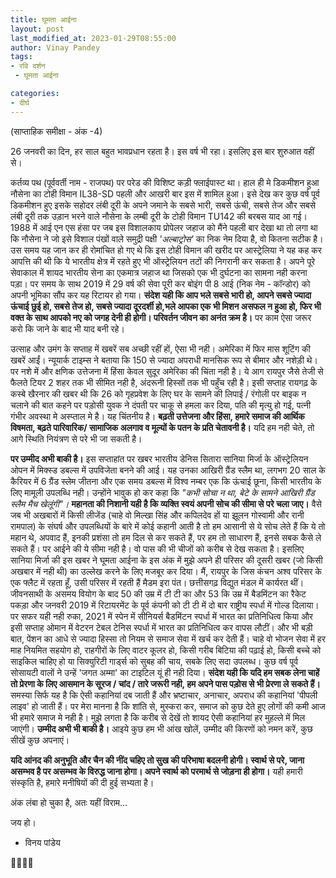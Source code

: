 ```yaml
---
title: घूमता आईना
layout: post
last_modified_at: 2023-01-29T08:55:00
author: Vinay Pandey
tags:
- रवि दर्शन
 - घूमता आईना

categories:
- दीर्घ
---
```

(साप्ताहिक समीक्षा - अंक -4)

26 जनवरी का दिन, हर साल बहुत भावप्रधान रहता है। इस वर्ष भी रहा। इसलिए इस बार शुरुआत वहीं से। 

कर्तव्य पथ (पूर्ववर्ती नाम - राजपथ) पर परेड की विशिष्ट कड़ी फ्लाईपास्ट था। हाल ही मे डिकमीशन हुआ नौसेना का टोही विमान IL38-SD  पहली और आखरी बार इस में शामिल हुआ।  इसे देख कर कुछ वर्ष पूर्व डिकमीशन हुए इसके सहोदर लंबी दूरी के अपने जमाने के सबसे भारी, सबसे ऊंची, सबसे तेज और सबसे लंबी दूरी तक उड़ान भरने वाले नौसेना के लम्बी दूरी के टोही विमान TU142  की बरबस याद आ गई। 1988 में आई एन एस हंसा पर जब इस विशालकाय प्रोपेलर जहाज को मैंने पहली बार देखा था तो लगा था कि नौसेना ने जो इसे विशाल पंखों वाले समुद्री पक्षी *'अल्बाट्रोस'* का निक नेम दिया है, वो कितना सटीक है। उस समय यह जान कर ही रोमांचित हो गए थे कि इस टोही विमान की खरीद पर आस्ट्रेलिया ने यह कह कर आपत्ति की थी कि ये भारतीय क्षेत्र में रहते हुए भी ऑस्ट्रेलियन तटों की निगरानी कर सकता है। अपने पूरे सेवाकाल में शायद भारतीय सेना का एकमात्र जहाज था जिसको एक भी दुर्घटना का सामना नही करना पड़ा। पर समय के साथ 2019 में 29 वर्ष की सेवा पूरी कर बोइंग पी 8 आई (निक नेम - कॉन्डोर) को अपनी भूमिका सौंप कर यह रिटायर हो गया। **संदेश यही कि आप भले सबसे भारी हो, आपने सबसे ज्यादा ऊंचाई छुई हो, सबसे तेज हो, सबसे ज्यादा दूरदर्शी हो,भले आपका एक भी मिशन असफल न हुआ हो, फिर भी वक्त के साथ आपको नए को जगह देनी ही होगी। परिवर्तन जीवन का अनंत क्रम है।**  पर काम ऐसा जरूर करो कि जाने के बाद भी याद बनी रहे। 

उत्साह और उमंग  के सप्ताह में खबरें सब अच्छी रहीं हों, ऐसा भी नही। अमेरिका में फिर मास शूटिंग की खबरें आईं। न्यूयार्क टाइम्स ने बताया कि 150 से ज्यादा अपराधी मानसिक रूप से बीमार और नशेड़ी थे। पर नशे में और क्षणिक उत्तेजना में हिंसा केवल सुदूर अमेरिका की चिंता नही है। ये आग रायपुर जैसे तेजी से फैलते टियर 2 शहर तक भी सीमित नही है, अंदरूनी हिस्सों तक भी पहुँच रही है। इसी सप्ताह रायगढ़ के कस्बे खैरनार की खबर थी कि 26 को गृहप्रवेश के लिए घर के सामने की लिपाई / रंगोली पर बाइक न चलाने की बात कहने पर पड़ोसी युवक ने दंपती पर चाकू से हमला कर दिया, पति की मृत्यु हो गई, पत्नी गंभीर अवस्था मे अस्प्ताल मे है। यह चिंतनीय है। **बढ़ती उत्तेजना और हिंसा, हमारे समाज की आर्थिक विषमता, बढ़ते पारिवारिक/ सामाजिक अलगाव व मूल्यों के पतन के प्रति चेतावनी है।** यदि हम नही चेते, तो आगे स्थिति नियंत्रण से परे भी जा सकती है। 

**पर उम्मीद अभी बाकी है।** इस सप्ताहांत पर खबर भारतीय डेनिस सितारा सानिया मिर्जा के ऑस्ट्रेलियन ओपन में मिक्स्ड डबल्स में उपविजेता बनने की आई। यह उनका आखिरी ग्रैंड स्लैम था, लगभग 20 साल के कैरियर में 6 ग्रैंड स्लेम जीतना और एक समय डबल्स में विश्व नम्बर एक कि ऊंचाई छूना, किसी भारतीय के लिए मामूली उपलब्धि नही। उन्होंने भावुक हो कर कहा कि *"कभी सोचा न था, बेटे के सामने आखिरी ग्रैंड स्लैम मैच खेलूंगी"।* **महानता की निशानी यही है कि व्यक्ति स्वयं अपनी सोच की सीमा से परे चला जाए।** वैसे जब भी अखबारों में किसी लीजेंड (चाहे वो मिल्खा सिंह और कपिलदेव हों या झूलन गोस्वामी और रानी रामपाल) के संघर्ष और उपलब्धियों के बारे में कोई कहानी आती है तो हम आसानी से ये सोच लेते हैं कि ये तो महान थे, अपवाद हैं, इनकी प्रशंसा तो हम दिल से कर सकते हैं, पर हम तो साधारण हैं, इनसे सबक कैसे ले सकते हैं। पर आईने की ये सीमा नही है। वो पास की भी चीजों को करीब से देख सकता है। इसलिए सानिया मिर्जा की इस खबर ने घूमता आईना के इस अंक में मुझे अपने ही परिसर की दूसरी खबर (जो किसी अखबार में नही थी) का उल्लेख करने के लिए मजबूर कर दिया। मैं, रायपुर के जिस कंचन अश्व परिसर के एक फ्लैट में रहता हूँ, उसी परिसर में रहती हैं मैडम इरा पंत। छत्तीसगढ़ विद्युत मंडल में कार्यरत थीं। जीवनसाथी के असमय वियोग के बाद 50 की उम्र में टी टी का और 53 कि उम्र में बैडमिंटन का रैकेट पकड़ा और जनवरी 2019 में रिटायरमेंट के पूर्व कंपनी को टी टी में दो बार राष्ट्रीय स्पर्धा में गोल्ड दिलाया। पर सफर यही नही रुका, 2021 में स्पेन में सीनियर्स बैडमिंटन स्पर्धा में भारत का प्रतिनिधित्व किया और इसी सप्ताह ओमान में वेटरन टेबल टेनिस स्पर्धा में भारत का प्रतिनिधित्व कर वापस लौटीं। और भी बड़ी बात, पेंशन का आधे से ज्यादा हिस्सा तो नियम से समाज सेवा में खर्च कर देती हैं। चाहे वो भोजन सेवा में हर माह नियमित सहयोग हो, राहगीरों के लिए वाटर कूलर हो, किसी गरीब बिटिया की पढ़ाई हो, किसी बच्चे को साइकिल चाहिए हो या सिक्युरिटी गार्ड्स को सुबह की चाय, सबके लिए सदा उपलब्ध। कुछ वर्ष पूर्व सोसायटी वालों ने उन्हें 'जगत अम्मा' का टाइटिल यूं ही नही दिया। **संदेश यही कि यदि हम सबक लेना चाहें तो प्रेरणा के लिए आसमान के सूरज / चांद / तारे जरूरी नही, हम अपने पास पड़ोस से भी प्रेरणा ले सकते हैं।** समस्या सिर्फ यह है कि ऐसी कहानियां दब जाती हैं और भ्रष्टाचार, अनाचार, अपराध की कहानियां 'पीपली लाइव' हो जाती हैं। पर मेरा मानना है कि शांति से, मुस्करा कर, समाज को कुछ देते हुए लोगों की कमी आज भी हमारे समाज मे नही है। मुझे लगता है कि करीब से देखें तो  शायद ऐसी कहानियां हर मुहल्ले में मिल जाएंगी। **उम्मीद अभी भी बाकी है।** आइये कुछ हम भी आंख खोलें, उम्मीद की किरणों को नमन करें, कुछ सीखें कुछ अपनाएं।

**यदि आंनद की अनुभूति और चैन की नींद चहिए तो सुख की परिभाषा बदलनी होगी। स्वार्थ से परे, जाना असम्भव है पर असम्भव के विरुद्ध जाना होगा।  अपने स्वार्थ को परमार्थ से जोड़ना ही होगा।** यही हमारी संस्कृति है, हमारे मनीषियों की दी हुई सभ्यता है। 

अंक लंबा हो चुका है, अतः यहीं विराम...

जय हो।

- विनय पांडेय

🙏🌷🌷🙏


